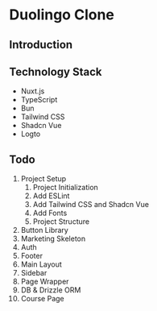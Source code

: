 # Duolingo Clone

## Introduction

## Technology Stack
- Nuxt.js
- TypeScript
- Bun
- Tailwind CSS
- Shadcn Vue
- Logto

## Todo
1. Project Setup
   1. Project Initialization
   2. Add ESLint
   3. Add Tailwind CSS and Shadcn Vue
   4. Add Fonts
   5. Project Structure
2. Button Library
3. Marketing Skeleton
4. Auth
5. Footer
6. Main Layout
7. Sidebar
8. Page Wrapper
9. DB & Drizzle ORM
10. Course Page
